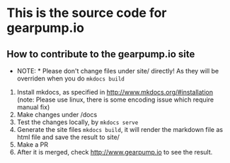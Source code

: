 # This is the source code for gearpump.io

## How to contribute to the gearpump.io site 

* NOTE: * Please don't change files under site/ directly! As they will be overriden when you do ```mkdocs build```

1. Install mkdocs, as specified in http://www.mkdocs.org/#installation  (note: Please use linux, there is some encoding issue which require manual fix)
2. Make changes under /docs
3. Test the changes locally, by ```mkdocs serve```
4. Generate the site files ```mkdocs build```, it will render the markdown file as html file and save the result to  site/
5. Make a PR
6. After it is merged, check http://www.gearpump.io to see the result.
